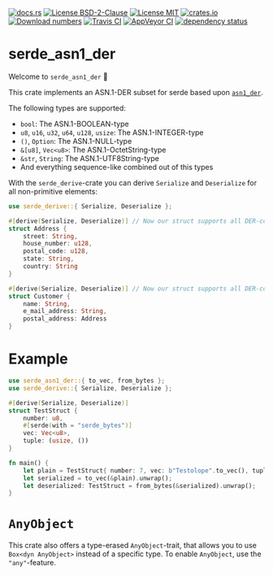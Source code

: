 [![docs.rs](https://docs.rs/serde_asn1_der/badge.svg)](https://docs.rs/serde_asn1_der)
[![License BSD-2-Clause](https://img.shields.io/badge/License-BSD--2--Clause-blue.svg)](https://opensource.org/licenses/BSD-2-Clause)
[![License MIT](https://img.shields.io/badge/License-MIT-blue.svg)](https://opensource.org/licenses/MIT)
[![crates.io](https://img.shields.io/crates/v/serde_asn1_der.svg)](https://crates.io/crates/serde_asn1_der)
[![Download numbers](https://img.shields.io/crates/d/serde_asn1_der.svg)](https://crates.io/crates/serde_asn1_der)
[![Travis CI](https://travis-ci.org/KizzyCode/serde_asn1_der-rust.svg?branch=master)](https://travis-ci.org/KizzyCode/serde_asn1_der-rust)
[![AppVeyor CI](https://ci.appveyor.com/api/projects/status/github/KizzyCode/serde_asn1_der-rust?svg=true)](https://ci.appveyor.com/project/KizzyCode/serde-asn1-der-rust)
[![dependency status](https://deps.rs/crate/serde_asn1_der/0.7.0/status.svg)](https://deps.rs/crate/serde_asn1_der/0.7.0)


# serde_asn1_der
Welcome to `serde_asn1_der` 🎉

This crate implements an ASN.1-DER subset for serde based upon
[`asn1_der`](https://crates.io/crates/asn1_der).

The following types are supported:
 - `bool`: The ASN.1-BOOLEAN-type
 - `u8`, `u16`, `u32`, `u64`, `u128`, `usize`: The ASN.1-INTEGER-type
 - `()`, `Option`: The ASN.1-NULL-type
 - `&[u8]`, `Vec<u8>`: The ASN.1-OctetString-type
 - `&str`, `String`: The ASN.1-UTF8String-type
 - And everything sequence-like combined out of this types

With the `serde_derive`-crate you can derive `Serialize` and `Deserialize` for all non-primitive
elements:
```rust
use serde_derive::{ Serialize, Deserialize };

#[derive(Serialize, Deserialize)] // Now our struct supports all DER-conversion-traits
struct Address {
	street: String,
	house_number: u128,
	postal_code: u128,
	state: String,
	country: String
}

#[derive(Serialize, Deserialize)] // Now our struct supports all DER-conversion-traits too
struct Customer {
	name: String,
	e_mail_address: String,
	postal_address: Address
}
```


# Example
```rust
use serde_asn1_der::{ to_vec, from_bytes };
use serde_derive::{ Serialize, Deserialize };

#[derive(Serialize, Deserialize)]
struct TestStruct {
	number: u8,
	#[serde(with = "serde_bytes")]
	vec: Vec<u8>,
	tuple: (usize, ())
}

fn main() {
	let plain = TestStruct{ number: 7, vec: b"Testolope".to_vec(), tuple: (4, ()) };
	let serialized = to_vec(&plain).unwrap();
	let deserialized: TestStruct = from_bytes(&serialized).unwrap();
}
```


# `AnyObject`
This crate also offers a type-erased `AnyObject`-trait, that allows you to use `Box<dyn AnyObject>`
instead of a specific type. To enable `AnyObject`, use the `"any"`-feature.